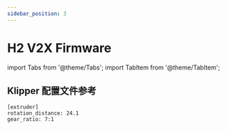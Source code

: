 ```yaml
---
sidebar_position: 3
---
```


# H2 V2X Firmware

<!-- import lib start -->

import Tabs from '@theme/Tabs';
import TabItem from '@theme/TabItem';

<!-- import lib end -->

## Klipper 配置文件参考

``` klipper_cfg title="printer.cfg"
[extruder]
rotation_distance: 24.1
gear_ratio: 7:1
```